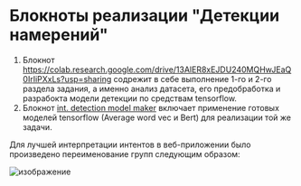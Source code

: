 # Блокноты реализации "Детекции намерений"

1) Блокнот https://colab.research.google.com/drive/13AlER8xEJDU240MQHwJEaQ0IrIiPXxLs?usp=sharing содрежит в себе выполнение 1-го и 2-го раздела задания, а именно анализ датасета, его предобработка и разрабокта модели детекции по средствам tensorflow.
2) Блокнот [int. detection model maker](https://colab.research.google.com/drive/1e9WmcnQwJi0RdmqWFuV90aX7sGCGl5_Q?usp=sharing) включает применение готовых моделей tensorflow (Average word vec и Bert) для реализации той же задачи.

Для лучшей интерпретации интентов в веб-приложении было произведено переименование групп следующим образом:

![изображение](https://user-images.githubusercontent.com/65365762/138612141-ba20490c-c7d5-44e0-be11-ea6dda361254.png)
